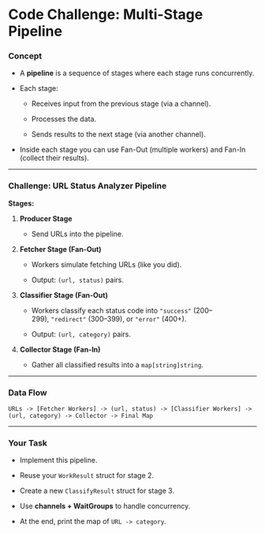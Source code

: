 # Code Challenge: Multi-Stage Pipeline
### **Concept**

- A **pipeline** is a sequence of stages where each stage runs concurrently.
    
- Each stage:
    
    - Receives input from the previous stage (via a channel).
        
    - Processes the data.
        
    - Sends results to the next stage (via another channel).
        
- Inside each stage you can use Fan-Out (multiple workers) and Fan-In (collect their results).
    

---

### **Challenge: URL Status Analyzer Pipeline**

**Stages:**

1. **Producer Stage**
    
    - Send URLs into the pipeline.
        
2. **Fetcher Stage (Fan-Out)**
    
    - Workers simulate fetching URLs (like you did).
        
    - Output: `(url, status)` pairs.
        
3. **Classifier Stage (Fan-Out)**
    
    - Workers classify each status code into `"success"` (200–299), `"redirect"` (300–399), or `"error"` (400+).
        
    - Output: `(url, category)` pairs.
        
4. **Collector Stage (Fan-In)**
    
    - Gather all classified results into a `map[string]string`.
        

---

### **Data Flow**

`URLs -> [Fetcher Workers] -> (url, status) -> [Classifier Workers] -> (url, category) -> Collector -> Final Map`

---

### **Your Task**

- Implement this pipeline.
    
- Reuse your `WorkResult` struct for stage 2.
    
- Create a new `ClassifyResult` struct for stage 3.
    
- Use **channels + WaitGroups** to handle concurrency.
    
- At the end, print the map of `URL -> category`.